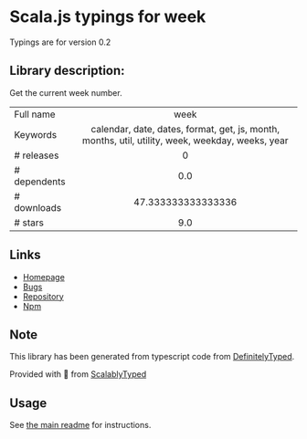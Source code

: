 
# Scala.js typings for week

Typings are for version 0.2

## Library description:
Get the current week number.

|                    |                 |
| ------------------ | :-------------: |
| Full name          | week |
| Keywords           | calendar, date, dates, format, get, js, month, months, util, utility, week, weekday, weeks, year |
| # releases         | 0 |
| # dependents       | 0.0 |
| # downloads        | 47.333333333333336 |
| # stars            | 9.0 |

## Links
- [Homepage](https://github.com/datetime/week)
- [Bugs](https://github.com/datetime/week/issues)
- [Repository](https://github.com/datetime/week)
- [Npm](https://www.npmjs.com/package/week)
    


## Note
This library has been generated from typescript code from [DefinitelyTyped](https://definitelytyped.org).

Provided with :purple_heart: from [ScalablyTyped](https://github.com/oyvindberg/ScalablyTyped)

## Usage
See [the main readme](../../readme.md) for instructions.


